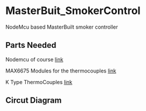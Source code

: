 # MasterBuit_SmokerControl
NodeMcu based MasterBuilt smoker controller 
<br>


## Parts Needed  

Nodemcu of course [link](https://smile.amazon.com/gp/product/B07L8W9SP3/ref=ppx_yo_dt_b_asin_title_o01_s00?ie=UTF8&psc=1)
  
 MAX6675 Modules for the thermocouples [link](https://smile.amazon.com/gp/product/B01HT871SO/ref=ppx_yo_dt_b_asin_title_o02_s00?ie=UTF8&psc=1)

K Type ThermoCouples [link](https://smile.amazon.com/gp/product/B00899A4LY/ref=ppx_yo_dt_b_asin_title_o04_s00?ie=UTF8&psc=1)


## Circut Diagram 






 
 

